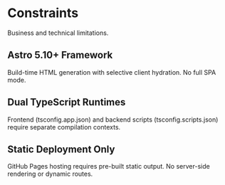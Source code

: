 # Constraints

Business and technical limitations.

## Astro 5.10+ Framework
Build-time HTML generation with selective client hydration. No full SPA mode.

## Dual TypeScript Runtimes
Frontend (tsconfig.app.json) and backend scripts (tsconfig.scripts.json) require separate compilation contexts.

## Static Deployment Only
GitHub Pages hosting requires pre-built static output. No server-side rendering or dynamic routes.

